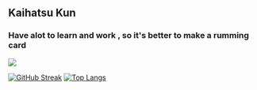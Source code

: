 ## Kaihatsu Kun 
### Have alot to learn and work , so it's better to make a rumming card 
<img src="https://www.reddit.com/media?url=https%3A%2F%2Fpreview.redd.it%2Ffucpnx83d1a21.jpg%3Fwidth%3D640%26crop%3Dsmart%26auto%3Dwebp%26s%3Daee7a849c4c53c7bbc1e6154006b18edf9cd1ed8">

[![GitHub Streak](http://github-readme-streak-stats.herokuapp.com?user=ka1hatsu&theme=dark&background=000000)](https://git.io/streak-stats)
[![Top Langs](https://github-readme-stats.vercel.app/api/top-langs/?username=ka1hatsu&layout=compact&theme=dark)](https://github.com/ka1hatsu/github-readme-stats)

 
